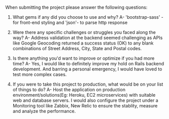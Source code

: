
When submitting the project please answer the following questions:

 1. What gems if any did you choose to use and why?
 A- 'bootstrap-sass' - for front-end styling and 'json'- to parse http response

 2. Were there any specific challenges or struggles you faced along the way?
 A- Address validation at the backend seemed challenging as APIs like Google Geocoding returned a success status (OK) to any blank combinations of Street Address, City, State and Postal codes.

 3. Is there anything you'd want to improve or optimize if you had more time?
 A- Yes, I would like to definitely improve my hold on Rails backend development. And barring a personal emergency, I would have loved to test more complex cases.

 4. If you were to take this project to production, what would be on your list of things to do?
 A- Host the application on production environment/solutions(Eg: Heroku, EC2 microservices) with suitable web and database servers. I would also configure the project under a Monitoring tool like Zabbix, New Relic to ensure the stablity, measure and analyze the performance.

